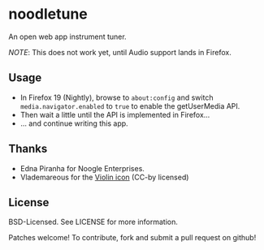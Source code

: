 noodletune
==========

An open web app instrument tuner.

*NOTE*: This does not work yet, until Audio support lands in Firefox.


Usage
-----
* In Firefox 19 (Nightly), browse to ``about:config`` and switch
  ``media.navigator.enabled`` to ``true`` to enable the getUserMedia API.
* Then wait a little until the API is implemented in Firefox...
* ... and continue writing this app.


Thanks
------
* Edna Piranha for Noogle Enterprises.
* Vlademareous for the [Violin icon](http://findicons.com/icon/77094/violin)
  (CC-by licensed)


License
-------
BSD-Licensed. See LICENSE for more information.

Patches welcome! To contribute, fork and submit a pull request on github!
